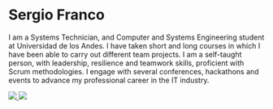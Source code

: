 # Sergio Franco

I am a Systems Technician, and Computer and Systems Engineering student at Universidad de los Andes. I have taken short and long courses in which I have been able to carry out different team projects. I am a self-taught person, with leadership, resilience and teamwork skills, proficient with Scrum methodologies. I engage with several conferences, hackathons and events to advance my professional career in the IT industry.

<p align="left">
  <a href="https://www.linkedin.com/in/sergi0-franc0/">
    <img src="https://img.shields.io/badge/LinkedIn-%230077B5.svg?logo=linkedin&logoColor=white" />
  </a>
  <a href="mailto:sergiofranco11evidencias@gmail.com">
    <img src="https://img.shields.io/badge/LinkedIn-%230077B5.svg?logo=linkedin&logoColor=white"/>
  </a>
</p>
